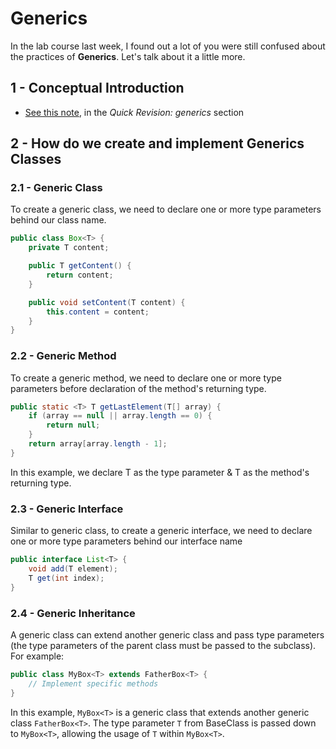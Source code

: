 # Generics
In the lab course last week, I found out a lot of you were still confused about the practices
of **Generics**. Let's talk about it a little more.
## 1 - Conceptual Introduction
- [See this note](02-trees.md), in the _Quick Revision: generics_ section

## 2 - How do we create and implement Generics Classes

### 2.1 - Generic Class
To create a generic class, we need to declare one or more type parameters behind our class name.
```java 
public class Box<T> {
    private T content;

    public T getContent() {
        return content;
    }

    public void setContent(T content) {
        this.content = content;
    }
}
```
### 2.2 - Generic Method
To create a generic method, we need to declare one or more type parameters before declaration of the method's returning
type.
```java
public static <T> T getLastElement(T[] array) {
    if (array == null || array.length == 0) {
        return null;
    }
    return array[array.length - 1];
}
```
In this example, we declare T as the type parameter & T as the method's returning type.
### 2.3 - Generic Interface
Similar to generic class, to create a generic interface,
we need to declare one or more type parameters behind our interface name
```java
public interface List<T> {
    void add(T element);
    T get(int index);
}
```

### 2.4 - Generic Inheritance
A generic class can extend another generic class and pass type parameters (the type parameters of the parent class must be passed to the subclass). For example:
```java
public class MyBox<T> extends FatherBox<T> {
    // Implement specific methods
}
```
In this example, `MyBox<T>` is a generic class that extends another generic class `FatherBox<T>`. The type 
parameter `T` from BaseClass is passed down to `MyBox<T>`, allowing the usage of `T` within `MyBox<T>`.
